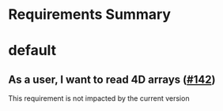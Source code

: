 
Requirements Summary
====================

# default

## As a user, I want to read 4D arrays ([#142](https://github.com/NASA-PDS/pds4-jparser/issues/142)) 


This requirement is not impacted by the current version